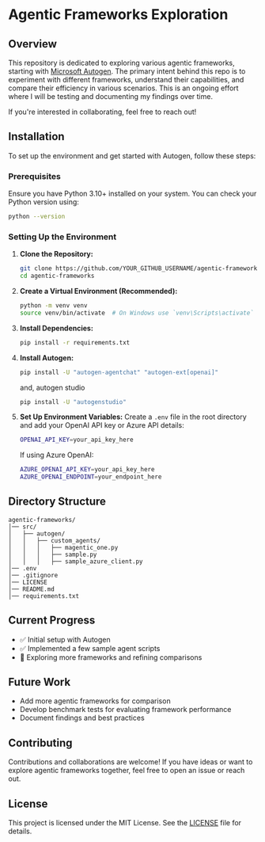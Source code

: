 # Agentic Frameworks Exploration

## Overview
This repository is dedicated to exploring various agentic frameworks, starting with [Microsoft Autogen](https://github.com/microsoft/autogen). The primary intent behind this repo is to experiment with different frameworks, understand their capabilities, and compare their efficiency in various scenarios. This is an ongoing effort where I will be testing and documenting my findings over time.

If you're interested in collaborating, feel free to reach out!

## Installation

To set up the environment and get started with Autogen, follow these steps:

### Prerequisites
Ensure you have Python 3.10+ installed on your system. You can check your Python version using:
```sh
python --version
```

### Setting Up the Environment
1. **Clone the Repository:**
   ```sh
   git clone https://github.com/YOUR_GITHUB_USERNAME/agentic-frameworks.git
   cd agentic-frameworks
   ```

2. **Create a Virtual Environment (Recommended):**
   ```sh
   python -m venv venv
   source venv/bin/activate  # On Windows use `venv\Scripts\activate`
   ```

3. **Install Dependencies:**
   ```sh
   pip install -r requirements.txt
   ```

4. **Install Autogen:**
   ```sh
   pip install -U "autogen-agentchat" "autogen-ext[openai]"
   ```
   and, autogen studio
   ```sh
   pip install -U "autogenstudio"
   ```

5. **Set Up Environment Variables:**
   Create a `.env` file in the root directory and add your OpenAI API key or Azure API details:
   ```sh
   OPENAI_API_KEY=your_api_key_here
   ```
   If using Azure OpenAI:
   ```sh
   AZURE_OPENAI_API_KEY=your_api_key_here
   AZURE_OPENAI_ENDPOINT=your_endpoint_here
   ```

## Directory Structure
```
agentic-frameworks/
│── src/
│   ├── autogen/
│   │   ├── custom_agents/
│   │   │   ├── magentic_one.py
│   │   │   ├── sample.py
│   │   │   ├── sample_azure_client.py
│── .env
│── .gitignore
│── LICENSE
│── README.md
│── requirements.txt
```

## Current Progress
- ✅ Initial setup with Autogen
- ✅ Implemented a few sample agent scripts
- 🔄 Exploring more frameworks and refining comparisons

## Future Work
- Add more agentic frameworks for comparison
- Develop benchmark tests for evaluating framework performance
- Document findings and best practices

## Contributing
Contributions and collaborations are welcome! If you have ideas or want to explore agentic frameworks together, feel free to open an issue or reach out.

## License
This project is licensed under the MIT License. See the [LICENSE](LICENSE) file for details.

